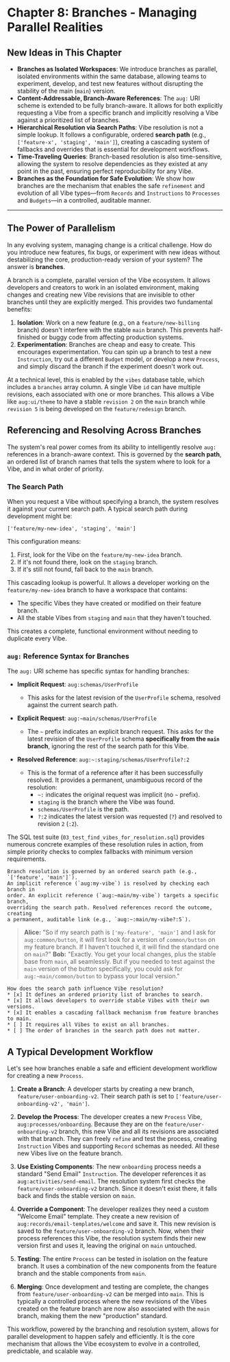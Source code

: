 # Chapter 8: Branches - Managing Parallel Realities

## New Ideas in This Chapter

- **Branches as Isolated Workspaces**: We introduce branches as parallel, isolated environments within the same database, allowing teams to experiment, develop, and test new features without disrupting the stability of the main (`main`) version.
- **Content-Addressable, Branch-Aware References**: The `aug:` URI scheme is extended to be fully branch-aware. It allows for both explicitly requesting a Vibe from a specific branch and implicitly resolving a Vibe against a prioritized list of branches.
- **Hierarchical Resolution via Search Paths**: Vibe resolution is not a simple lookup. It follows a configurable, ordered **search path** (e.g., `['feature-x', 'staging', 'main']`), creating a cascading system of fallbacks and overrides that is essential for development workflows.
- **Time-Traveling Queries**: Branch-based resolution is also time-sensitive, allowing the system to resolve dependencies as they existed at any point in the past, ensuring perfect reproducibility for any Vibe.
- **Branches as the Foundation for Safe Evolution**: We show how branches are the mechanism that enables the safe `refinement` and evolution of all Vibe types—from `Records` and `Instructions` to `Processes` and `Budgets`—in a controlled, auditable manner.

---

## The Power of Parallelism

In any evolving system, managing change is a critical challenge. How do you introduce new features, fix bugs, or experiment with new ideas without destabilizing the core, production-ready version of your system? The answer is **branches**.

A branch is a complete, parallel version of the Vibe ecosystem. It allows developers and creators to work in an isolated environment, making changes and creating new Vibe revisions that are invisible to other branches until they are explicitly merged. This provides two fundamental benefits:

1.  **Isolation**: Work on a new feature (e.g., on a `feature/new-billing` branch) doesn't interfere with the stable `main` branch. This prevents half-finished or buggy code from affecting production systems.
2.  **Experimentation**: Branches are cheap and easy to create. This encourages experimentation. You can spin up a branch to test a new `Instruction`, try out a different `Budget` model, or develop a new `Process`, and simply discard the branch if the experiment doesn't work out.

At a technical level, this is enabled by the `vibes` database table, which includes a `branches` array column. A single Vibe `id` can have multiple revisions, each associated with one or more branches. This allows a Vibe like `aug:ui/theme` to have a stable `revision 2` on the `main` branch while `revision 5` is being developed on the `feature/redesign` branch.

## Referencing and Resolving Across Branches

The system's real power comes from its ability to intelligently resolve `aug:` references in a branch-aware context. This is governed by the **search path**, an ordered list of branch names that tells the system where to look for a Vibe, and in what order of priority.

### The Search Path

When you request a Vibe without specifying a branch, the system resolves it against your current search path. A typical search path during development might be:

`['feature/my-new-idea', 'staging', 'main']`

This configuration means:

1.  First, look for the Vibe on the `feature/my-new-idea` branch.
2.  If it's not found there, look on the `staging` branch.
3.  If it's still not found, fall back to the `main` branch.

This cascading lookup is powerful. It allows a developer working on the `feature/my-new-idea` branch to have a workspace that contains:

- The specific Vibes they have created or modified on their feature branch.
- All the stable Vibes from `staging` and `main` that they haven't touched.

This creates a complete, functional environment without needing to duplicate every Vibe.

### `aug:` Reference Syntax for Branches

The `aug:` URI scheme has specific syntax for handling branches:

- **Implicit Request**: `aug:schemas/UserProfile`

  - This asks for the latest revision of the `UserProfile` schema, resolved against the current search path.

- **Explicit Request**: `aug:~main/schemas/UserProfile`

  - The `~` prefix indicates an explicit branch request. This asks for the latest revision of the `UserProfile` schema **specifically from the `main` branch**, ignoring the rest of the search path for this Vibe.

- **Resolved Reference**: `aug:~:staging/schemas/UserProfile?:2`
  - This is the format of a reference after it has been successfully resolved. It provides a permanent, unambiguous record of the resolution:
    - `~:` indicates the original request was implicit (no `~` prefix).
    - `staging` is the branch where the Vibe was found.
    - `schemas/UserProfile` is the path.
    - `?:2` indicates the latest version was requested (`?`) and resolved to revision `2` (`:2`).

The SQL test suite (`03_test_find_vibes_for_resolution.sql`) provides numerous concrete examples of these resolution rules in action, from simple priority checks to complex fallbacks with minimum version requirements.

```llm
Branch resolution is governed by an ordered search path (e.g., `['feature', 'main']`).
An implicit reference (`aug:my-vibe`) is resolved by checking each branch in
order. An explicit reference (`aug:~main/my-vibe`) targets a specific branch,
overriding the search path. Resolved references record the outcome, creating
a permanent, auditable link (e.g., `aug:~:main/my-vibe?:5`).
```

> **Alice:** "So if my search path is `['my-feature', 'main']` and I ask for `aug:common/button`, it will first look for a version of `common/button` on my feature branch. If I haven't touched it, it will find the standard one on `main`?"
> **Bob:** "Exactly. You get your local changes, plus the stable base from `main`, all seamlessly. But if you needed to test against the `main` version of the button specifically, you could ask for `aug:~main/common/button` to bypass your local version."

```question
How does the search path influence Vibe resolution?
* [x] It defines an ordered priority list of branches to search.
* [x] It allows developers to override stable Vibes with their own versions.
* [x] It enables a cascading fallback mechanism from feature branches to main.
* [ ] It requires all Vibes to exist on all branches.
* [ ] The order of branches in the search path does not matter.
```

## A Typical Development Workflow

Let's see how branches enable a safe and efficient development workflow for creating a new `Process`.

1.  **Create a Branch**: A developer starts by creating a new branch, `feature/user-onboarding-v2`. Their search path is set to `['feature/user-onboarding-v2', 'main']`.

2.  **Develop the Process**: The developer creates a new `Process` Vibe, `aug:processes/onboarding`. Because they are on the `feature/user-onboarding-v2` branch, this new Vibe and all its revisions are associated with that branch. They can freely `refine` and test the process, creating `Instruction` Vibes and supporting `Record` schemas as needed. All these new Vibes live on the feature branch.

3.  **Use Existing Components**: The new `onboarding` process needs a standard "Send Email" `Instruction`. The developer references it as `aug:activities/send-email`. The resolution system first checks the `feature/user-onboarding-v2` branch. Since it doesn't exist there, it falls back and finds the stable version on `main`.

4.  **Override a Component**: The developer realizes they need a custom "Welcome Email" template. They create a new revision of `aug:records/email-templates/welcome` and save it. This new revision is saved to the `feature/user-onboarding-v2` branch. Now, when their process references this Vibe, the resolution system finds their new version first and uses it, leaving the original on `main` untouched.

5.  **Testing**: The entire `Process` can be tested in isolation on the feature branch. It uses a combination of the new components from the feature branch and the stable components from `main`.

6.  **Merging**: Once development and testing are complete, the changes from `feature/user-onboarding-v2` can be merged into `main`. This is typically a controlled process where the new revisions of the Vibes created on the feature branch are now also associated with the `main` branch, making them the new "production" standard.

This workflow, powered by the branching and resolution system, allows for parallel development to happen safely and efficiently. It is the core mechanism that allows the Vibe ecosystem to evolve in a controlled, predictable, and scalable way.
